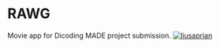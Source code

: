 # RAWG
Movie app for Dicoding MADE project submission.
[![liusaprian](https://circleci.com/gh/liusaprian/RAWG.svg?style=shield)](https://circleci.com/gh/liusaprian/RAWG)
